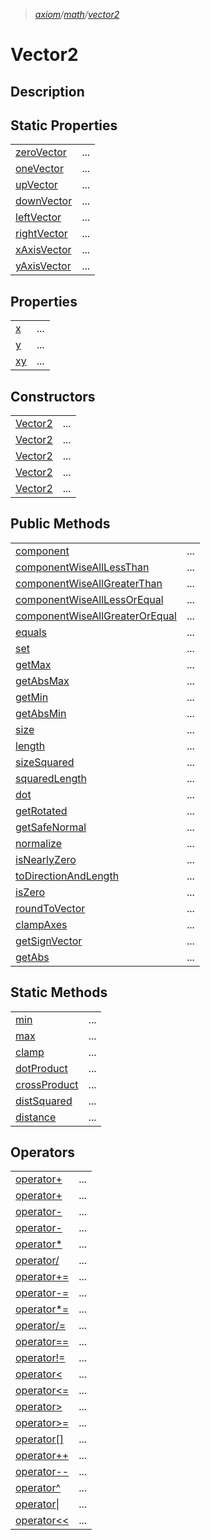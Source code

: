 > _[axiom](../../axiom.md)/[math](../math.md)/[vector2](./vector2.md)_

# Vector2

## Description

## Static Properties

|  |  |
|--|--|
|[zeroVector](./vector2/properties/static/zeroVector.md)|...|
|[oneVector](./vector2/properties/static/oneVector.md)|...|
|[upVector](./vector2/properties/static/upVector.md)|...|
|[downVector](./vector2/properties/static/downVector.md)|...|
|[leftVector](./vector2/properties/static/leftVector.md)|...|
|[rightVector](./vector2/properties/static/rightVector.md)|...|
|[xAxisVector](./vector2/properties/static/xAxisVector.md)|...|
|[yAxisVector](./vector2/properties/static/yAxisVector.md)|...|

## Properties

|  |  |
|--|--|
|[x](./vector2/properties/x.md)|...|
|[y](./vector2/properties/y.md)|...|
|[xy](./vector2/properties/xy.md)|...|

## Constructors

|  |  |
|--|--|
|[Vector2](./vector2/constructors/empty.md)|...|
|[Vector2](./vector2/constructors/one-float.md)|...|
|[Vector2](./vector2/constructors/two-float.md)|...|
|[Vector2](./vector2/constructors/vector3.md)|...|
|[Vector2](./vector2/constructors/vector4.md)|...|

## Public Methods

|  |  |
|--|--|
|[component](./vector2/methods/component.md)|...|
|[componentWiseAllLessThan](./vector2/methods/componentWiseAllLessThan.md)|...|
|[componentWiseAllGreaterThan](./vector2/methods/componentWiseAllGreaterThan.md)|...|
|[componentWiseAllLessOrEqual](./vector2/methods/componentWiseAllLessOrEqual.md)|...|
|[componentWiseAllGreaterOrEqual](./vector2/methods/componentWiseAllGreaterOrEqual.md)|...|
|[equals](./vector2/methods/equals.md)|...|
|[set](./vector2/methods/set.md)|...|
|[getMax](./vector2/methods/getMax.md)|...|
|[getAbsMax](./vector2/methods/getAbsMax.md)|...|
|[getMin](./vector2/methods/getMin.md)|...|
|[getAbsMin](./vector2/methods/getAbsMin.md)|...|
|[size](./vector2/methods/size.md)|...|
|[length](./vector2/methods/length.md)|...|
|[sizeSquared](./vector2/methods/sizeSquared.md)|...|
|[squaredLength](./vector2/methods/squaredLength.md)|...|
|[dot](./vector2/methods/dot.md)|...|
|[getRotated](./vector2/methods/getRotated.md)|...|
|[getSafeNormal](./vector2/methods/getSafeNormal.md)|...|
|[normalize](./vector2/methods/normalize.md)|...|
|[isNearlyZero](./vector2/methods/isNearlyZero.md)|...|
|[toDirectionAndLength](./vector2/methods/toDirectionAndLength.md)|...|
|[isZero](./vector2/methods/isZero.md)|...|
|[roundToVector](./vector2/methods/roundToVector.md)|...|
|[clampAxes](./vector2/methods/clampAxes.md)|...|
|[getSignVector](./vector2/methods/getSignVector.md)|...|
|[getAbs](./vector2/methods/getAbs.md)|...|

## Static Methods

|  |  |
|--|--|
|[min](./vector2/methods/static/min.md)|...|
|[max](./vector2/methods/static/max.md)|...|
|[clamp](./vector2/methods/static/clamp.md)|...|
|[dotProduct](./vector2/methods/static/dotProduct.md)|...|
|[crossProduct](./vector2/methods/static/crossProduct.md)|...|
|[distSquared](./vector2/methods/static/distSquared.md)|...|
|[distance](./vector2/methods/static/distance.md)|...|

## Operators

|  |  |
|--|--|
|[operator+](./vector2/operators/+op.md)|...|
|[operator+](./vector2/operators/op+.md)|...|
|[operator-](./vector2/operators/-op.md)|...|
|[operator-](./vector2/operators/op-.md)|...|
|[operator*](./vector2/operators/op*.md)|...|
|[operator/](./vector2/operators/ops.md)|...|
|[operator+=](./vector2/operators/op+=.md)|...|
|[operator-=](./vector2/operators/op-=.md)|...|
|[operator*=](./vector2/operators/op*=.md)|...|
|[operator/=](./vector2/operators/ops=.md)|...|
|[operator==](./vector2/operators/op==.md)|...|
|[operator!=](./vector2/operators/op!=.md)|...|
|[operator<](./vector2/operators/op<.md)|...|
|[operator<=](./vector2/operators/op<=.md)|...|
|[operator>](./vector2/operators/op>.md)|...|
|[operator>=](./vector2/operators/op>=.md)|...|
|[operator[]](./vector2/operators/op[].md)|...|
|[operator++](./vector2/operators/op++.md)|...|
|[operator--](./vector2/operators/op--.md)|...|
|[operator^](./vector2/operators/op^.md)|...|
|[operator\|](./vector2/operators/op\|.md)|...|
|[operator<<](./vector2/operators/op<<.md)|...|
